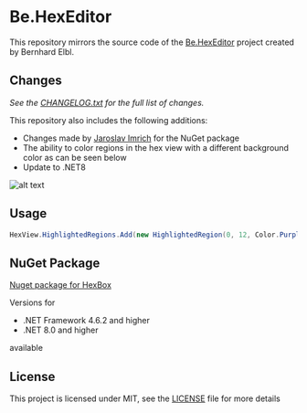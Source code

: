 # Be.HexEditor

This repository mirrors the source code of the [Be.HexEditor](http://sourceforge.net/projects/hexbox/) project created by Bernhard Elbl.

## Changes

_See the [CHANGELOG.txt](CHANGELOG.txt) for the full list of changes._

This repository also includes the following additions:

- Changes made by [Jaroslav Imrich](https://github.com/Pkcs11Admin/Be.HexEditor) for the NuGet package
- The ability to color regions in the hex view with a different background color as can be seen below
- Update to .NET8

![alt text](/Media/preview.png "Preview")

## Usage

```c#
HexView.HighlightedRegions.Add(new HighlightedRegion(0, 12, Color.Purple));
```

## NuGet Package

[Nuget package for HexBox](https://www.nuget.org/packages/be.windows.forms.hexbox.net8)

Versions for

- .NET Framework 4.6.2 and higher
- .NET 8.0 and higher

available


## License

This project is licensed under MIT, see the [LICENSE](LICENSE.txt) file for more details
